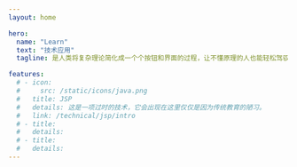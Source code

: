 ```yaml
---
layout: home

hero:
  name: "Learn"
  text: "技术应用"
  tagline: 是人类将复杂理论简化成一个个按钮和界面的过程，让不懂原理的人也能轻松驾驭科技的力量，直到系统崩溃时才发现自己不过是按了个“高级”的开关。

features:
  # - icon:
  #     src: /static/icons/java.png
  #   title: JSP 
  #   details: 这是一项过时的技术，它会出现在这里仅仅是因为传统教育的陋习。
  #   link: /technical/jsp/intro
  # - title: 
  #   details: 
  # - title: 
  #   details: 
---
```



